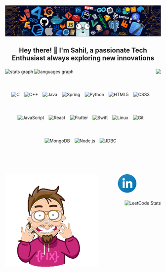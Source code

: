 ![logo](https://github.com/sahiljagdale007/sahiljagdale007/blob/main/github%20img.png)
<h2 align="center">Hey there! 👋 I'm Sahil, a passionate Tech Enthusiast always exploring new innovations</h2>

###

<img align="right" height="380" src="https://user-images.githubusercontent.com/74038190/218265814-3084a4ba-809c-4135-afc0-8685d0f634b3.gif"  />

###
<div align="left">
  <img src="https://github-readme-stats.vercel.app/api?username=sahiljagdale007&hide_title=false&hide_rank=false&show_icons=true&include_all_commits=true&count_private=true&disable_animations=false&theme=dracula&locale=en&hide_border=false" height="150" alt="stats graph"  />
  <img src="https://github-readme-stats.vercel.app/api/top-langs?username=sahiljagdale007&locale=en&hide_title=false&layout=compact&card_width=320&langs_count=5&theme=dracula&hide_border=false" height="185" alt="languages graph"  />
</div>

###

<div align="center">
  <br/>
  <br/>
  <div style="display: flex; flex-wrap: wrap; justify-content: center; align-items: center; gap: 15px; max-width: 600px; margin: auto;">
    <img src="https://cdn.jsdelivr.net/gh/devicons/devicon/icons/c/c-original.svg" height="60" alt="C"/>
    <img src="https://cdn.jsdelivr.net/gh/devicons/devicon/icons/cplusplus/cplusplus-original.svg" height="60" alt="C++"/>
    <img src="https://cdn.jsdelivr.net/gh/devicons/devicon/icons/java/java-original.svg" height="60" alt="Java"/>
    <img src="https://cdn.jsdelivr.net/gh/devicons/devicon/icons/spring/spring-original.svg" height="60" alt="Spring"/>
    <img src="https://cdn.jsdelivr.net/gh/devicons/devicon/icons/python/python-original.svg" height="60" alt="Python"/>
    <img src="https://cdn.jsdelivr.net/gh/devicons/devicon/icons/html5/html5-original.svg" height="60" alt="HTML5"/>
    <img src="https://cdn.jsdelivr.net/gh/devicons/devicon/icons/css3/css3-original.svg" height="60" alt="CSS3"/>
    <img src="https://cdn.jsdelivr.net/gh/devicons/devicon/icons/javascript/javascript-original.svg" height="60" alt="JavaScript"/>
    <img src="https://cdn.jsdelivr.net/gh/devicons/devicon/icons/react/react-original.svg" height="60" alt="React"/>
    <img src="https://cdn.jsdelivr.net/gh/devicons/devicon/icons/flutter/flutter-original.svg" height="60" alt="Flutter"/>
    <img src="https://cdn.jsdelivr.net/gh/devicons/devicon/icons/swift/swift-original.svg" height="60" alt="Swift"/>
    <img src="https://cdn.jsdelivr.net/gh/devicons/devicon/icons/linux/linux-original.svg" height="60" alt="Linux"/>
    <img src="https://cdn.jsdelivr.net/gh/devicons/devicon/icons/git/git-original.svg" height="60" alt="Git"/>
    <img src="https://cdn.jsdelivr.net/gh/devicons/devicon/icons/mongodb/mongodb-original.svg" height="60" alt="MongoDB"/>
    <img src="https://cdn.jsdelivr.net/gh/devicons/devicon/icons/nodejs/nodejs-original.svg" height="60" alt="Node.js"/>
    <img src="https://v31.openhab.org/logos/jdbc.png" height="60" alt="JDBC"/>
  </div>
</div>

###

<div align="center">
  <br/>
   <br/>
 <a href="https://www.linkedin.com/in/sahiljagdale07/" target="_blank">
    <img src="https://github.com/sahiljagdale007/sahiljagdale007/blob/main/linkedin%20(1).svg" height="60" alt="linkedin logo"  />
  </a>
  <img align="left" height="300" src="https://github.com/sahiljagdale007/sahiljagdale007/blob/main/hackerman-programming.gif"  />
</div>

###

<div align="right">
  <img src="https://leetcard.jacoblin.cool/sahiljagdale07?theme=light" width="350" alt="LeetCode Stats"/>
</div>

###

<br clear="both">


###

